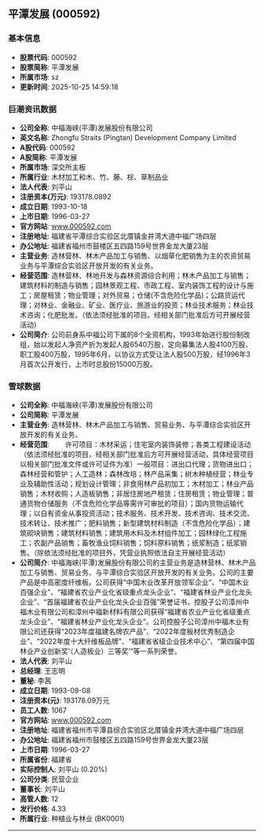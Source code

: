 ## 平潭发展 (000592)

### 基本信息

- **股票代码**: 000592
- **股票简称**: 平潭发展
- **所属市场**: sz
- **更新时间**: 2025-10-25 14:59:18

### 巨潮资讯数据

- **公司全称**: 中福海峡(平潭)发展股份有限公司
- **英文名称**: Zhongfu Straits (Pingtan) Development Company Limited
- **A股代码**: 000592
- **A股简称**: 平潭发展
- **所属市场**: 深交所主板
- **所属行业**: 木材加工和木、竹、藤、棕、草制品业
- **法人代表**: 刘平山
- **注册资本(万元)**: 193178.0892
- **成立日期**: 1993-10-18
- **上市日期**: 1996-03-27
- **官方网站**: www.000592.com
- **注册地址**: 福建省平潭综合实验区北厝镇金井湾大道中福广场四层
- **办公地址**: 福建省福州市鼓楼区五四路159号世界金龙大厦23层
- **主营业务**: 造林营林、林木产品加工与销售、以烟草化肥销售为主的农资贸易业务与平潭综合实验区开放开发的有关业务。
- **经营范围**: 造林营林、林地开发与森林资源综合利用；林木产品加工与销售；建筑材料的制造与销售；园林景观工程、市政工程、室内装饰工程的设计与施工；房屋租赁；物业管理；对外贸易；仓储(不含危险化学品)；公路货运代理；对林业、金融业、矿业、医疗业、旅游业的投资；林业技术服务；林业技术咨询；化肥批发。（依法须经批准的项目。经相关部门批准后方可开展经营活动）
- **公司简介**: 公司前身系中福公司下属的8个全资机构，1993年始进行股份制改组，始以发起人净资产折为发起人股6540万股，定向募集法人股4100万股、职工股400万股，1995年6月，以协议方式受让法人股500万股，经1996年3月首次公开发行，上市时总股份15000万股。

### 雪球数据

- **公司全称**: 中福海峡(平潭)发展股份有限公司
- **公司简称**: 平潭发展
- **主营业务**: 造林营林、林木产品加工与销售、贸易业务、与平潭综合实验区开放开发的有关业务。
- **经营范围**: 　　许可项目：木材采运；住宅室内装饰装修；各类工程建设活动（依法须经批准的项目，经相关部门批准后方可开展经营活动，具体经营项目以相关部门批准文件或许可证件为准）一般项目：进出口代理；货物进出口；森林经营和管护；人工造林；森林改培；林产品采集；树木种植经营；林业专业及辅助性活动；规划设计管理；非食用林产品初加工；木材加工；林业产品销售；木材收购；人造板销售；非居住房地产租赁；住房租赁；物业管理；普通货物仓储服务（不含危险化学品等需许可审批的项目）；国内货物运输代理；以自有资金从事投资活动；技术服务、技术开发、技术咨询、技术交流、技术转让、技术推广；肥料销售；新型建筑材料制造（不含危险化学品）；建筑砌块销售；建筑材料销售；建筑用木料及木材组件加工；园林绿化工程施工；农副产品销售；畜牧渔业饲料销售；饲料原料销售；纸浆制造；纸浆销售。（除依法须经批准的项目外，凭营业执照依法自主开展经营活动）
- **公司简介**: 中福海峡(平潭)发展股份有限公司的主营业务是造林营林、林木产品加工与销售、贸易业务、与平潭综合实验区开放开发的有关业务。公司的主要产品是中高密度纤维板。公司获得“中国木业改革开放领军企业”、“中国木业百强企业”、“福建省农业产业化省级重点龙头企业”、“福建省林业产业化龙头企业”、“首届福建省农业产业化龙头企业百强”荣誉证书，控股子公司漳州中福木业有限公司和漳州中福新材料有限公司获得“福建省农业产业化省级重点龙头企业”、“福建省林业产业化龙头企业”。公司控股子公司漳州中福木业有限公司还获得“2023年度福建名牌农产品”、“2022年度板材优秀制造企业”、“2022年度十大纤维板品牌”、“福建省省级企业技术中心”、“第四届中国林业产业创新奖‘（人造板业）三等奖’”等一系列荣誉。
- **法人代表**: 刘平山
- **总经理**: 王志明
- **董秘**: 李茜
- **成立日期**: 1993-09-08
- **注册资本(元)**: 193178.09万元
- **员工人数**: 1067
- **官方网站**: www.000592.com
- **注册地址**: 福建省福州市平潭县综合实验区北厝镇金井湾大道中福广场四层
- **办公地址**: 福建省福州市鼓楼区五四路159号世界金龙大厦23层
- **上市日期**: 1996-03-27
- **所属省份**: 福建省
- **实际控制人**: 刘平山 (0.20%)
- **公司分类**: 民营企业
- **董事长**: 刘平山
- **高管人数**: 12
- **发行价格**: 4.33
- **所属行业**: 种植业与林业 (BK0001)

---